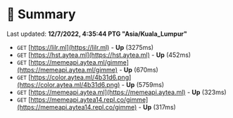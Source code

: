 # 📖 Summary
Last updated: **12/7/2022, 4:35:44 PTG "Asia/Kuala_Lumpur"**

- `GET` [https://lilr.ml](https://lilr.ml) - **Up** (3275ms)
- `GET` [https://hst.aytea.ml](https://hst.aytea.ml) - **Up** (452ms)
- `GET` [https://memeapi.aytea.ml/gimme](https://memeapi.aytea.ml/gimme) - **Up** (670ms)
- `GET` [https://color.aytea.ml/4b31d6.png](https://color.aytea.ml/4b31d6.png) - **Up** (5759ms)
- `GET` [https://memeapi.aytea.ml](https://memeapi.aytea.ml) - **Up** (323ms)
- `GET` [https://memeapi.aytea14.repl.co/gimme](https://memeapi.aytea14.repl.co/gimme) - **Up** (317ms)
